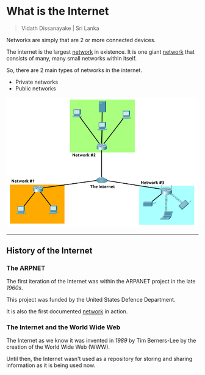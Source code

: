 # What is the Internet

> Vidath Dissanayake | Sri Lanka

Networks are simply that are 2 or more connected devices.

The internet is the largest [network](network.md) in existence. It is one giant [network](network.md) that consists of many, many small networks within itself.

So, there are 2 main types of networks in the internet.
- Private networks
- Public networks

![internet](assets/images/internet.png)

---

## History of the Internet

### The ARPNET

The first iteration of the Internet was within the ARPANET project in the late _1960s_.

This project was funded by the United States Defence Department.

It is also the first documented [network](network.md) in action.


### The Internet and the World Wide Web

The Internet as we know it was invented in _1989_ by Tim Berners-Lee by the creation of the World Wide Web (WWW).

Until then, the Internet wasn't used as a repository for storing and sharing information as it is being used now.